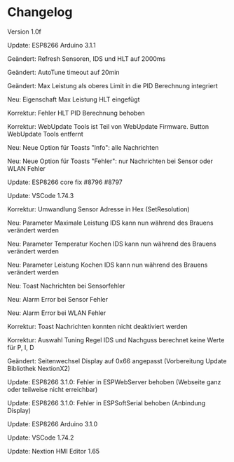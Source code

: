 # Changelog

Version 1.0f

Update:     ESP8266 Arduino 3.1.1

Geändert:   Refresh Sensoren, IDS und HLT auf 2000ms

Geändert:   AutoTune timeout auf 20min

Geändert:   Max Leistung als oberes Limit in die PID Berechnung integriert

Neu:        Eigenschaft Max Leistung HLT eingefügt

Korrektur:  Fehler HLT PID Berechnung behoben

Korrektur:  WebUpdate Tools ist Teil von WebUpdate Firmware. Button WebUpdate Tools entfernt

Neu:        Neue Option für Toasts "Info": alle Nachrichten

Neu:        Neue Option für Toasts "Fehler": nur Nachrichten bei Sensor oder WLAN Fehler

Update:     ESP8266 core fix #8796 #8797

Update:     VSCode 1.74.3

Korrektur:  Umwandlung Sensor Adresse in Hex (SetResolution)

Neu:        Parameter Maximale Leistung IDS kann nun während des Brauens verändert werden

Neu:        Parameter Temperatur Kochen IDS kann nun während des Brauens verändert werden

Neu:        Parameter Leistung Kochen IDS kann nun während des Brauens verändert werden

Neu:        Toast Nachrichten bei Sensorfehler

Neu:        Alarm Error bei Sensor Fehler

Neu:        Alarm Error bei WLAN Fehler

Korrektur:  Toast Nachrichten konnten nicht deaktiviert werden

Korrektur:  Auswahl Tuning Regel IDS und Nachguss berechnet keine Werte für P, I, D

Geändert:   Seitenwechsel Display auf 0x66 angepasst (Vorbereitung Update Bibliothek NextionX2)

Update:     ESP8266 3.1.0: Fehler in ESPWebServer behoben (Webseite ganz oder teilweise nicht erreichbar)

Update:     ESP8266 3.1.0: Fehler in ESPSoftSerial behoben (Anbindung Display)

Update:     ESP8266 Arduino 3.1.0

Update:     VSCode 1.74.2

Update:     Nextion HMI Editor 1.65
